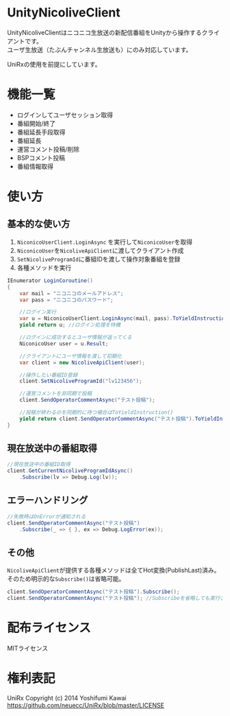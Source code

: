 # UnityNicoliveClient

UnityNicoliveClientはニコニコ生放送の新配信番組をUnityから操作するクライアントです。  
ユーザ生放送（たぶんチャンネル生放送も）にのみ対応しています。

UniRxの使用を前提にしています。

# 機能一覧

 * ログインしてユーザセッション取得
 * 番組開始/終了
 * 番組延長手段取得
 * 番組延長
 * 運営コメント投稿/削除
 * BSPコメント投稿
 * 番組情報取得

# 使い方

## 基本的な使い方

 1. `NiconicoUserClient.LoginAsync` を実行して`NiconicoUser`を取得
 2. `NiconicoUser`を`NicoliveApiClient`に渡してクライアント作成
 3. `SetNicoliveProgramId`に番組IDを渡して操作対象番組を登録
 4. 各種メソッドを実行

```cs
IEnumerator LoginCoroutine()
{
    var mail = "ニコニコのメールアドレス";
    var pass = "ニコニコのパスワード";

    //ログイン実行
    var u = NiconicoUserClient.LoginAsync(mail, pass).ToYieldInstruction();
    yield return u; //ログイン処理を待機

    //ログインに成功するとユーザ情報が返ってくる
    NiconicoUser user = u.Result;

    //クライアントにユーザ情報を渡して初期化
    var client = new NicoliveApiClient(user);

    //操作したい番組ID登録
    client.SetNicoliveProgramId("lv123456");

    //運営コメントを非同期で投稿
    client.SendOperatorCommentAsync("テスト投稿");

    //投稿が終わるのを同期的に待つ場合はToYieldInstruction()
    yield return client.SendOperatorCommentAsync("テスト投稿").ToYieldInstruction();
}
```

## 現在放送中の番組取得

```cs
//現在放送中の番組ID取得
client.GetCurrentNicoliveProgramIdAsync()
    .Subscribe(lv => Debug.Log(lv));
```

## エラーハンドリング

```cs
//失敗時はOnErrorが通知される
client.SendOperatorCommentAsync("テスト投稿")
    .Subscribe(_ => { }, ex => Debug.LogError(ex));
```

## その他

`NicoliveApiClient`が提供する各種メソッドは全てHot変換(PublishLast)済み。
そのため明示的な`Subscribe()`は省略可能。

```cs
client.SendOperatorCommentAsync("テスト投稿").Subscribe(); 
client.SendOperatorCommentAsync("テスト投稿"); //Subscribeを省略しても実行される
```

# 配布ライセンス

MITライセンス


# 権利表記

UniRx
Copyright (c) 2014 Yoshifumi Kawai https://github.com/neuecc/UniRx/blob/master/LICENSE
